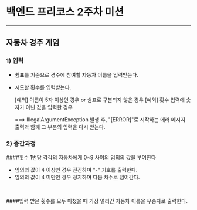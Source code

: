 # 백엔드 프리코스 2주차 미션

---

## 자동차 경주 게임

### 1) 입력
+ 쉼표를 기준으로 경주에 참여할 자동차 이름을 입력받는다.
+ 시도할 횟수를 입력받는다.


    [예외] 이름이 5자 이상인 경우 or 쉼표로 구분되지 않은 경우
    [예외] 횟수 입력에 숫자가 아닌 값을 입력한 경우
    
    ===> IllegalArgumentException 발생 후, 
    "[ERROR]"로 시작하는 에러 메시지 출력과 함께 그 부분의 입력을 다시 받는다.

### 2) 중간과정
####횟수 1번당 각각의 자동차에게 0~9 사이의 임의의 값을 부여한다
+ 임의의 값이 4 이상인 경우 전진하며 "-" 기호를 출력한다.
+ 임의의 값이 4 미만인 경우 정지하며 다음 차수로 넘어간다.

<br>

####입력 받은 횟수를 모두 마쳤을 때 가장 멀리간 자동차 이름을 우승자로 출력한다.

